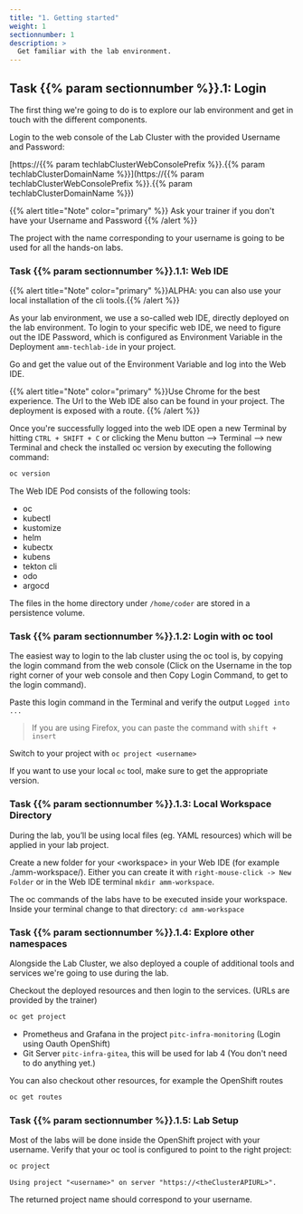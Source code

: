 ```yaml
---
title: "1. Getting started"
weight: 1
sectionnumber: 1
description: >
  Get familiar with the lab environment.
---
```



## Task {{% param sectionnumber %}}.1: Login

The first thing we're going to do is to explore our lab environment and get in touch with the different components.

Login to the web console of the Lab Cluster with the provided Username and Password:

<!-- markdownlint-disable MD034 -->
[https://{{% param techlabClusterWebConsolePrefix %}}.{{% param techlabClusterDomainName %}}](https://{{% param techlabClusterWebConsolePrefix %}}.{{% param techlabClusterDomainName %}})
<!-- markdownlint-enable MD034 -->

{{% alert title="Note" color="primary" %}} Ask your trainer if you don't have your Username and Password {{% /alert %}}

The project with the name corresponding to your username is going to be used for all the hands-on labs.


### Task {{% param sectionnumber %}}.1.1: Web IDE

{{% alert title="Note" color="primary" %}}ALPHA: you can also use your local installation of the cli tools.{{% /alert %}}

As your lab environment, we use a so-called web IDE, directly deployed on the lab environment. To login to your specific web IDE, we need to figure out the IDE Password, which is configured as Environment Variable in the Deployment `amm-techlab-ide` in your project.

Go and get the value out of the Environment Variable and log into the Web IDE.

{{% alert title="Note" color="primary" %}}Use Chrome for the best experience. The Url to the Web IDE also can be found in your project. The deployment is exposed with a route. {{% /alert %}}


Once you're successfully logged into the web IDE open a new Terminal by hitting `CTRL + SHIFT + C` or clicking the Menu button --> Terminal --> new Terminal and check the installed oc version by executing the following command:

```bash
oc version
```

The Web IDE Pod consists of the following tools:

* oc
* kubectl
* kustomize
* helm
* kubectx
* kubens
* tekton cli
* odo
* argocd

The files in the home directory under `/home/coder` are stored in a persistence volume.


### Task {{% param sectionnumber %}}.1.2: Login with oc tool

The easiest way to login to the lab cluster using the oc tool is, by copying the login command from the web console (Click on the Username in the top right corner of your web console and then Copy Login Command, to get to the login command).

Paste this login command in the Terminal and verify the output `Logged into ...`

> If you are using Firefox, you can paste the command with `shift + insert`

Switch to your project with `oc project <username>`

If you want to use your local `oc` tool, make sure to get the appropriate version.


### Task {{% param sectionnumber %}}.1.3: Local Workspace Directory

During the lab, you’ll be using local files (eg. YAML resources) which will be applied in your lab project.

Create a new folder for your \<workspace> in your Web IDE  (for example ./amm-workspace/). Either you can create it with `right-mouse-click -> New Folder` or in the Web IDE terminal `mkdir amm-workspace`.

The oc commands of the labs have to be executed inside your workspace. Inside your terminal change to that directory: `cd amm-workspace`


### Task {{% param sectionnumber %}}.1.4: Explore other namespaces

Alongside the Lab Cluster, we also deployed a couple of additional tools and services we're going to use during the lab.

Checkout the deployed resources and then login to the services. (URLs are provided by the trainer)

```bash
oc get project
```

* Prometheus and Grafana in the project `pitc-infra-monitoring` (Login using Oauth OpenShift)
* Git Server `pitc-infra-gitea`, this will be used for lab 4 (You don't need to do anything yet.)

You can also checkout other resources, for example the OpenShift routes

```bash
oc get routes
```


### Task {{% param sectionnumber %}}.1.5: Lab Setup

Most of the labs will be done inside the OpenShift project with your username. Verify that your oc tool is configured to point to the right project:

```s
oc project
```

```
Using project "<username>" on server "https://<theClusterAPIURL>".
```

The returned project name should correspond to your username.
